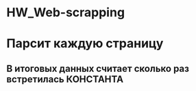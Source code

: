 # HW_Web-scrapping
# Парсит каждую страницу
## В итоговых данных считает сколько раз встретилась КОНСТАНТА